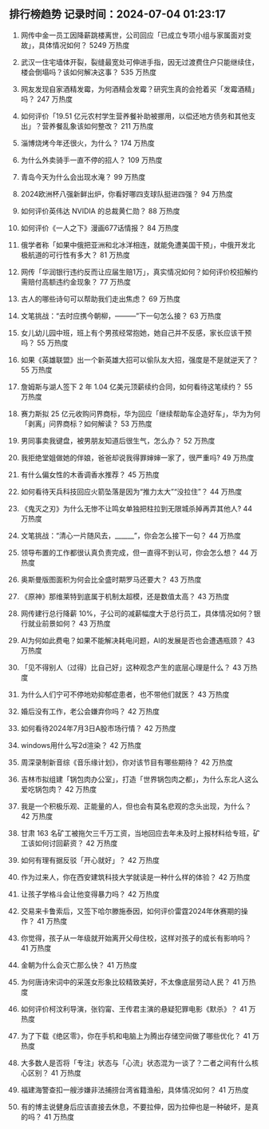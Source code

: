 
## 排行榜趋势 记录时间：2024-07-04 01:23:17
  
  1. 网传中金一员工因降薪跳楼离世，公司回应「已成立专项小组与家属面对变故」，具体情况如何？ 5249 万热度
    
  2. 武汉一住宅墙体开裂，裂缝最宽处可伸进手指，因无过渡费住户只能继续住，楼会倒塌吗？该如何解决这事？ 535 万热度
    
  3. 网友发现自家酒精发霉，为何酒精会发霉？研究生真的会抢着买「发霉酒精」吗？ 247 万热度
    
  4. 如何评价「19.51 亿元农村学生营养餐补助被挪用，以偿还地方债务和其他支出」？营养餐乱象该如何整改？ 211 万热度
    
  5. 淄博烧烤今年还很火，为什么？ 174 万热度
    
  6. 为什么外卖骑手一直不停的招人？ 109 万热度
    
  7. 青岛今天为什么会出现水淹？ 99 万热度
    
  8. 2024欧洲杯八强新鲜出炉，你看好哪四支球队挺进四强？ 94 万热度
    
  9. 如何评价英伟达 NVIDIA 的总裁黄仁勋？ 88 万热度
    
  10. 如何评价《一人之下》漫画677话情报？ 84 万热度
    
  11. 俄学者称「如果中俄把亚洲和北冰洋相连，就能免遭美国干预」，中俄开发北极航道的可行性有多大？ 81 万热度
    
  12. 网传「华润银行违约反而让应届生赔1万」，真实情况如何？如何评价校招解约需赔付高额违约金现象？ 77 万热度
    
  13. 古人的哪些诗句可以帮助我们走出焦虑？ 69 万热度
    
  14. 文笔挑战：“去时应携今朝柳，———”下一句怎么接？ 63 万热度
    
  15. 女儿幼儿园中班，班上有个男孩经常抱她，她自己并不反感，家长应该干预吗？ 55 万热度
    
  16. 如果《英雄联盟》出一个新英雄大招可以偷队友大招，强度是不是就逆天了？ 55 万热度
    
  17. 詹姆斯与湖人签下 2 年 1.04 亿美元顶薪续约合同，如何看待这笔续约？ 55 万热度
    
  18. 赛力斯拟 25 亿元收购问界商标，华为回应「继续帮助车企造好车」，华为为何「剥离」问界商标？如何解读？ 53 万热度
    
  19. 男同事卖我键盘，被男朋友知道后很生气，怎么办？ 52 万热度
    
  20. 我拒绝堂姐做她的伴娘，爸爸却说我得罪婶婶一家了，很严重吗? 49 万热度
    
  21. 有什么偏女性的木香调香水推荐？ 45 万热度
    
  22. 如何看待天兵科技回应火箭坠落是因为“推力太大”“没拉住”？ 44 万热度
    
  23. 《鬼灭之刃》为什么无惨不让鸣女单独把柱拉到无限城杀掉再弄其他人? 44 万热度
    
  24. 文笔挑战：“清心一片随风去，______”，你会怎么接下一句？ 44 万热度
    
  25. 领导布置的工作都很认真负责完成，但一直得不到认可，你会怎么想？ 44 万热度
    
  26. 奥斯曼版图面积为何会比全盛时期罗马还要大？ 43 万热度
    
  27. 《原神》那维莱特到底属于机制太超模，还是数值太高？ 43 万热度
    
  28. 网传建行总行降薪 10%，子公司的减薪幅度大于总行员工，具体情况如何？银行就业前景如何？ 43 万热度
    
  29. AI为何如此费电？如果不能解决耗电问题，AI的发展是否也会遭遇瓶颈？ 43 万热度
    
  30. 「见不得别人（过得）比自己好」这种观念产生的底层心理是什么？ 43 万热度
    
  31. 为什么人们宁可不停地劝抑郁症患者，也不带他们就医？ 43 万热度
    
  32. 婚后没有工作，老公会嫌弃你吗？ 42 万热度
    
  33. 如何看待2024年7月3日A股市场行情？ 42 万热度
    
  34. windows用什么写2d渲染？ 42 万热度
    
  35. 周深录制新音综《音乐缘计划》，你对该节目有哪些期待？ 42 万热度
    
  36. 吉林市拟组建「锅包肉办公室」，打造「世界锅包肉之都」，为什么东北人这么爱吃锅包肉？ 42 万热度
    
  37. 我是一个积极乐观、正能量的人，但也会有莫名悲观的念头出现，为什么？ 42 万热度
    
  38. 甘肃 163 名矿工被拖欠三千万工资，当地回应去年未及时上报材料给专班，矿工该如何讨回薪资？ 42 万热度
    
  39. 如何有理有据反驳「开心就好」？ 42 万热度
    
  40. 作为过来人，你在西安建筑科技大学就读是一种什么样的体验？ 42 万热度
    
  41. 让孩子学格斗会让他变得暴力吗？ 42 万热度
    
  42. 交易来卡鲁索后，又签下哈尔滕施泰因，如何评价雷霆2024年休赛期的操作？ 41 万热度
    
  43. 你觉得，孩子从一年级就开始离开父母住校，这样对孩子的成长有影响吗？ 41 万热度
    
  44. 金朝为什么会灭亡那么快？ 41 万热度
    
  45. 为何唐诗宋词中的采莲女形象比较精致美好，不太像底层劳动人民？ 41 万热度
    
  46. 如何评价柯汶利导演，张钧甯、王传君主演的悬疑犯罪电影《默杀》？ 41 万热度
    
  47. 为了下载《绝区零》，你在手机和电脑上为腾出存储空间做了哪些优化？ 41 万热度
    
  48. 大多数人是否将「专注」状态与「心流」状态混为一谈了？二者之间有什么核心区别？ 41 万热度
    
  49. 福建海警查扣一艘涉嫌非法捕捞台湾省籍渔船，具体情况如何？ 41 万热度
    
  50. 有的博主说健身后应该直接去休息，不要拉伸，因为拉伸也是一种破坏，是真的吗？ 41 万热度
    
